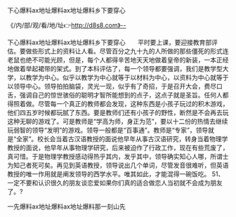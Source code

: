 下心爆料ax地址爆料ax地址爆料乡下要穿心

《/内/部/观/看/地/址👉http://d8s8.com》--

下心爆料ax地址爆料ax地址爆料乡下要穿心　　平时要上课，要迎接教育部评估。要做些形式上的资料让人看。尽管百分之九十九的人所做的那些僵死的形式连老鼠也绝不可能光顾，但是，每个人都得辛苦地天天地做着皇帝的新装，一本正经地做着举起裙带的架式。到了本科评估了，每一个领导都要强调，我们是教学型大学，以教学为中心。似乎以教学为中心就等于以材料为中心，以资料为中心就等于以领导中心。领导拍拍脑袋，灵光一现，似乎有了奇招，于是召开大会，费尽口舌，强调自己的惊世骇俗的聪明才智所能想到的点子，这点子就是圣旨。任何人都得照着做。尽管每一个真正的教师都会发现，这种东西是小孩子玩过的积木游戏，他们四五岁时候都玩腻了东西。要是教师们还有小孩子的野性，断然是不会再去玩这种无聊的游戏了。可是教师是“学高为师，身正为范”，要以十二份的热情去继续玩弱智的领导“发明”的游戏。领导一般都是“百事通”。教师是“专家”，领导就是“全家”。校长会当着古汉语教授的面说他早年从事古汉语研究，转身当着物理学教授的面说，他早年从事物理学研究，后来被迫作了行政工作，现在有些荒废了，真可惜。于是物理学教授感动得热乎其内，发乎其中，领导确实知心人哪，所谓士为知己者死可矣。再见到英语教授，领导说出几个单词，尽管发音很难听，但英语教授的唯一作用就是阐发领导的西学水平。唯其如此，才能混得一碗饭吃。
	51、一定不要和认识很久的朋友谈恋爱如果你们真的适合做恋人当初就不会成为朋友了。?





一先爆料ax地址爆料ax地址爆料那一刻山先
